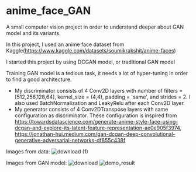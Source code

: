 # anime_face_GAN
A small computer vision project in order to understand deeper about GAN model and its variants.

In this project, I used an anime face dataset from Kaggle(https://www.kaggle.com/datasets/soumikrakshit/anime-faces)

I started this project by using DCGAN model, or traditional GAN model

Training GAN model is a tedious task, it needs a lot of hyper-tuning in order to find a good architecture. 
- My discriminator consists of 4 Conv2D layers with number of filters = [512,256,128,64], kernel_size = (4,4), padding = 'same', and strides = 2. I also used BatchNormalization and LeakyRelu after each Conv2D layer.
- My generator consists of 4 Conv2DTranspose layers with same configuration as discriminator.
These configuration is inspired from https://towardsdatascience.com/generate-anime-style-face-using-dcgan-and-explore-its-latent-feature-representation-ae0e905f3974, https://jonathan-hui.medium.com/gan-dcgan-deep-convolutional-generative-adversarial-networks-df855c438f

Images from data:
![download (1)](https://user-images.githubusercontent.com/50269219/163562232-19a8f5ff-340d-4bbf-96df-13861dfb17dd.png)



Images from GAN model:
![download](https://user-images.githubusercontent.com/50269219/163562247-e99fc367-efc2-4737-a30d-f9f04f6ca91f.png)
![demo_result](https://user-images.githubusercontent.com/50269219/163562256-44a149bd-9c41-458f-ae59-820b61453e6d.jpg)
